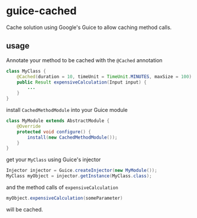 # guice-cached
Cache solution using Google's Guice to allow caching method calls.

## usage
Annotate your method to be cached with the `@Cached` annotation
```java
class MyClass {
    @Cached(duration = 10, timeUnit = TimeUnit.MINUTES, maxSize = 100)
    public Result expensiveCalculation(Input input) {
        ...
    }
}
```
install `CachedMethodModule` into your Guice module
```java
class MyModule extends AbstractModule {
    @Override
    protected void configure() {
        install(new CachedMethodModule());
    }
}
```
get your `MyClass` using Guice's injector
```java
Injector injector = Guice.createInjector(new MyModule());
MyClass myObject = injector.getInstance(MyClass.class);
```
and the method calls of `expensiveCalculation`
```java
myObject.expensiveCalculation(someParameter)
```
will be cached.